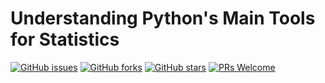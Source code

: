 # Understanding Python's Main Tools for Statistics
[![GitHub issues](https://img.shields.io/github/issues/Develop-Packt/Understanding-Python-s-Main-Tools-in-Statistics.svg)](https://github.com/Develop-Packt/Understanding-Python-s-Main-Tools-in-Statistics/issues)
[![GitHub forks](https://img.shields.io/github/forks/Develop-Packt/Understanding-Python-s-Main-Tools-in-Statistics.svg)](https://github.com/Develop-Packt/Understanding-Python-s-Main-Tools-in-Statistics/network)
[![GitHub stars](https://img.shields.io/github/stars/Develop-Packt/Understanding-Python-s-Main-Tools-in-Statistics.svg)](https://github.com/Develop-Packt/Understanding-Python-s-Main-Tools-in-Statistics/stargazers)
[![PRs Welcome](https://img.shields.io/badge/PRs-welcome-brightgreen.svg)](https://github.com/Develop-Packt/Understanding-Python-s-Main-Tools-in-Statistics/pulls)
